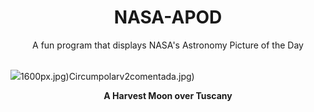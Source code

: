 <div align="center">
  <h1>
    NASA-APOD
  </h1>
</div>
  
<div align="center">
  A fun program that displays NASA's Astronomy Picture of the Day
</div>

<br>

![](https://apod.nasa.gov/apod/image/2309/HarvestMoonNest.jpg)1600px.jpg)Circumpolarv2comentada.jpg)

<p align = "center">
  <b>A Harvest Moon over Tuscany</b>
</p>
